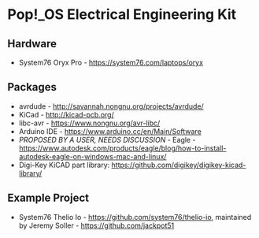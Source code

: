 # Pop!\_OS Electrical Engineering Kit

## Hardware

- System76 Oryx Pro - https://system76.com/laptops/oryx

## Packages

- avrdude - http://savannah.nongnu.org/projects/avrdude/
- KiCad - http://kicad-pcb.org/
- libc-avr - https://www.nongnu.org/avr-libc/
- Arduino IDE - https://www.arduino.cc/en/Main/Software
- *PROPOSED BY A USER, NEEDS DISCUSSION* - Eagle - https://www.autodesk.com/products/eagle/blog/how-to-install-autodesk-eagle-on-windows-mac-and-linux/
- Digi-Key KiCAD part library: https://github.com/digikey/digikey-kicad-library/

## Example Project

- System76 Thelio Io - https://github.com/system76/thelio-io, maintained by Jeremy Soller - https://github.com/jackpot51
